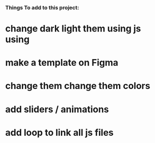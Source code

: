 ### Things To add to this project:

# change dark light them using js using

# make a template on Figma

# change them change them colors

# add sliders / animations

# add  loop to link all js files
